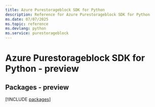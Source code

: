 ```yaml
---
title: Azure Purestorageblock SDK for Python
description: Reference for Azure Purestorageblock SDK for Python
ms.date: 07/07/2025
ms.topic: reference
ms.devlang: python
ms.service: purestorageblock
---
```

# Azure Purestorageblock SDK for Python - preview
## Packages - preview
[!INCLUDE [packages](purestorageblock-index.md)]